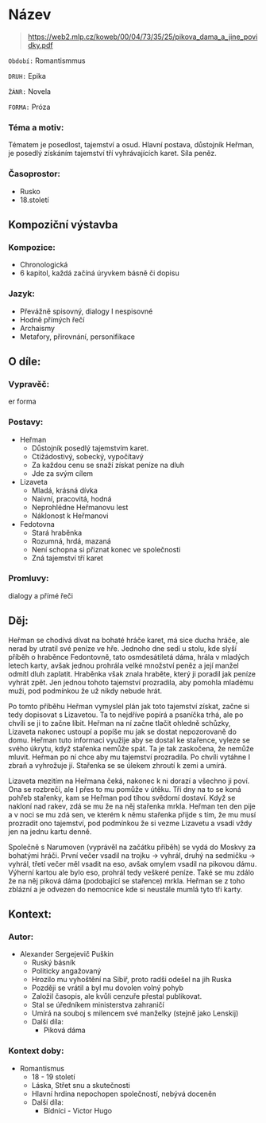 # Název

> https://web2.mlp.cz/koweb/00/04/73/35/25/pikova_dama_a_jine_povidky.pdf

``Období:`` Romantismmus

``DRUH:`` Epika

``ŽÁNR:`` Novela
 
``FORMA:`` Próza


### Téma a motiv:

Tématem je posedlost, tajemství a osud. Hlavní postava, důstojník Heřman, je posedlý získáním tajemství tří vyhrávajících karet. Síla peněz.
### Časoprostor:
- Rusko
- 18.století

## Kompoziční výstavba

### Kompozice:
- Chronologická
- 6 kapitol, každá začíná úryvkem básně či dopisu


### Jazyk:
- Převážně spisovný, dialogy I nespisovné
- Hodně přímých řečí
- Archaismy
- Metafory, přirovnání, personifikace

## O díle:
### Vypravěč:

er forma
### Postavy:
- Heřman 
  - Důstojník posedlý tajemstvím karet.
  - Ctižádostivý, sobecký, vypočítavý
  - Za každou cenu se snaží získat peníze na dluh
  - Jde za svým cílem
- Lizaveta
  - Mladá, krásná dívka
  - Naivní, pracovitá, hodná
  - Neprohlédne Heřmanovu lest
  - Náklonost k Heřmanovi
- Fedotovna	
  - Stará hraběnka
  - Rozumná, hrdá, mazaná
  - Není schopna si přiznat konec ve společnosti
  - Zná tajemství tří karet


### Promluvy:

dialogy a přímé řeči

## Děj:
Heřman se chodívá dívat na bohaté hráče karet, má sice ducha hráče, ale nerad by utratil své peníze ve hře. Jednoho dne sedí u stolu, kde slyší příběh o hraběnce Fedontovně, tato osmdesátiletá dáma, hrála v mladých letech karty, avšak jednou prohrála velké množství peněz a její manžel odmítl dluh zaplatit. Hraběnka však znala hraběte, který ji poradil jak peníze vyhrát zpět. Jen jednou tohoto tajemství prozradila, aby pomohla mladému muži, pod podmínkou že už nikdy nebude hrát. 

Po tomto příběhu Heřman vymyslel plán jak toto tajemství získat, začne si tedy dopisovat s Lizavetou. Ta to nejdříve popírá a psaníčka trhá, ale po chvíli se ji to začne líbit. Heřman na ní začne tlačit ohledně schůzky, Lizaveta nakonec ustoupí a popíše mu jak se dostat nepozorovaně do domu. Heřman tuto informaci využije aby se dostal ke stařence, vyleze se svého úkrytu, když stařenka nemůže spát. Ta je tak zaskočena, že nemůže mluvit. Heřman po ní chce aby mu tajemství prozradila. Po chvíli vytáhne I zbraň a vyhrožuje jí. Stařenka se se úlekem zhroutí k zemi a umírá.

Lizaveta mezitím na Heřmana čeká, nakonec k ni dorazí a všechno ji poví. Ona se rozbrečí, ale I přes to mu pomůže v útěku. Tři dny na to se koná pohřeb stařenky, kam se Heřman pod tíhou svědomí dostaví. Když se nakloní nad rakev, zdá se mu že na něj stařenka mrkla. Heřman ten den pije a v noci se mu zdá sen, ve kterém k němu stařenka přijde s tím, že mu musí prozradit ono tajemství, pod podmínkou že si vezme Lizavetu a vsadí vždy jen na jednu kartu denně.

Společně s Narumoven (vyprávěl na začátku příběh) se vydá do Moskvy za bohatými hráči. První večer vsadil na trojku -> vyhrál, druhý na sedmičku -> vyhrál, třetí večer měl vsadit na eso, avšak omylem vsadil na pikovou dámu. Výherní kartou ale bylo eso, prohrál tedy veškeré peníze. Také se mu zdálo že na něj piková dáma (podobající se stařence) mrkla. Heřman se z toho zblázní a je odvezen do nemocnice kde si neustále mumlá tyto tři karty. 


## Kontext:
### Autor:
- Alexander Sergejevič Puškin
    - Ruský básník
    - Politicky angažovaný
    - Hrozilo mu vyhoštění na Sibiř, proto radši odešel na jih Ruska
    - Později se vrátil a byl mu dovolen volný pohyb
    - Založil časopis, ale kvůli cenzuře přestal publikovat.
    - Stal se úředníkem ministerstva zahraničí
    - Umírá na souboj s milencem své manželky (stejně jako Lenskij)
    - Další díla:
        - Piková dáma

### Kontext doby:
- Romantismus
    - 18 - 19 století
    - Láska, Střet snu a skutečnosti
    - Hlavní hrdina nepochopen společností, nebývá doceněn
    - Další díla:
        - Bídníci - Victor Hugo
